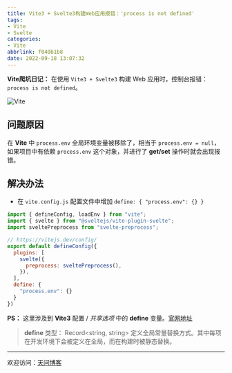 ```yaml
---
title: Vite3 + Svelte3构建Web应用报错：'process is not defined'
tags:
- Vite
- Svelte
categories:
- Vite
abbrlink: f040b1b8
date: 2022-09-18 13:07:32
---
```


**Vite爬坑日记：** 在使用 `Vite3 + Svelte3` 构建 Web 应用时，控制台报错：`process is not defined`。

![Vite](https://tiven.cn/static/img/img-svelte-01-hhx5v16WhRd3jTpXst242.jpg)

[//]: # (<!-- more -->)

## 问题原因

在 **Vite** 中 `process.env` 全局环境变量被移除了，相当于 `process.env = null`，如果项目中有依赖 `process.env` 这个对象，并进行了 **get/set** 操作时就会出现报错。

## 解决办法

* 在 `vite.config.js` 配置文件中增加 `define: { "process.env": {} } `

```js
import { defineConfig, loadEnv } from "vite";
import { svelte } from "@sveltejs/vite-plugin-svelte";
import sveltePreprocess from "svelte-preprocess";

// https://vitejs.dev/config/
export default defineConfig({
  plugins: [
    svelte({
      preprocess: sveltePreprocess(),
    }),
  ],
  define: {
    "process.env": {}
  }
})
```

**PS：** 这里涉及到 **Vite3** 配置 / *共享选项* 中的 **define** 变量。[官网地址](https://cn.vitejs.dev/config/shared-options.html#define "Vite共享配置 | define")

>**define**
类型： Record<string, string>
定义全局常量替换方式。其中每项在开发环境下会被定义在全局，而在构建时被静态替换。

---

欢迎访问：[天问博客](https://tiven.cn/p/f040b1b8/ "天问博客-专注于大前端技术")

